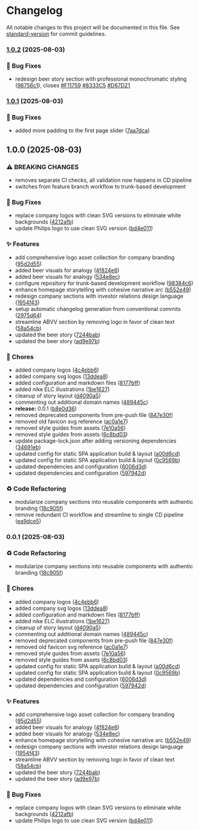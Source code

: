 # Changelog

All notable changes to this project will be documented in this file. See [standard-version](https://github.com/conventional-changelog/standard-version) for commit guidelines.

### [1.0.2](https://github.com/romdj/zerotoone.solutions/compare/v1.0.1...v1.0.2) (2025-08-03)


### 🐛 Bug Fixes

* redesign beer story section with professional monochromatic styling ([98756c1](https://github.com/romdj/zerotoone.solutions/commit/98756c1ae5bbf87a7da0b3518189b8c161bb4568)), closes [#F11759](https://github.com/romdj/zerotoone.solutions/issues/F11759) [#8333C5](https://github.com/romdj/zerotoone.solutions/issues/8333C5) [#D67D21](https://github.com/romdj/zerotoone.solutions/issues/D67D21)

### [1.0.1](https://github.com/romdj/zerotoone.solutions/compare/v1.0.0...v1.0.1) (2025-08-03)


### 🐛 Bug Fixes

* added more padding to the first page slider ([7aa7dca](https://github.com/romdj/zerotoone.solutions/commit/7aa7dca823c666df8650a5a29f16a05b4d376a32))

## 1.0.0 (2025-08-03)


### ⚠ BREAKING CHANGES

* removes separate CI checks, all validation now happens in CD pipeline
* switches from feature branch workflow to trunk-based development

### 🐛 Bug Fixes

* replace company logos with clean SVG versions to eliminate white backgrounds ([4212afb](https://github.com/romdj/zerotoone.solutions/commit/4212afb9821ba6ef7c414ed09bb09e8668311d40))
* update Philips logo to use clean SVG version ([bd4e011](https://github.com/romdj/zerotoone.solutions/commit/bd4e011fa3ec8fad0ad51e27ea79b4eb8653e5f2))


### ✨ Features

* add comprehensive logo asset collection for company branding ([95d2d55](https://github.com/romdj/zerotoone.solutions/commit/95d2d5554120c7935e10949564449dc42ead3312))
* added beer visuals for analogy ([4f824e6](https://github.com/romdj/zerotoone.solutions/commit/4f824e61edf66917adc455b0d5a8d865942f7110))
* added beer visuals for analogy ([534e8ec](https://github.com/romdj/zerotoone.solutions/commit/534e8ece1d64aa8d84a74c5a2c78fd8163b1c70c))
* configure repository for trunk-based development workflow ([98384c6](https://github.com/romdj/zerotoone.solutions/commit/98384c6712faa4e9af891e16d5c6b6eae87e308c))
* enhance homepage storytelling with cohesive narrative arc ([b552e49](https://github.com/romdj/zerotoone.solutions/commit/b552e49b5b05cdb30e5cbae197486c457dd8164f))
* redesign company sections with investor relations design language ([1954f43](https://github.com/romdj/zerotoone.solutions/commit/1954f43b27a4bbd8ea0a30f182145de51d89d090))
* setup automatic changelog generation from conventional commits ([2975d64](https://github.com/romdj/zerotoone.solutions/commit/2975d6489f1721df42771d02ef00921e11bd2ba6))
* streamline ABVV section by removing logo in favor of clean text ([58a54cb](https://github.com/romdj/zerotoone.solutions/commit/58a54cbe3d1b0d2de36633d9cf33a7950a403ccc))
* updated the beer story ([7244bab](https://github.com/romdj/zerotoone.solutions/commit/7244bab66cadb021a4221cf25842a900ea496cbf))
* updated the beer story ([ad9e97b](https://github.com/romdj/zerotoone.solutions/commit/ad9e97beae9b1b8667805df53129ef350694a6e2))


### 🔧 Chores

* added company logos ([4c4ebb6](https://github.com/romdj/zerotoone.solutions/commit/4c4ebb6a88c322b5e1bc3fc74181360059eeb4c0))
* added company svg logos ([13ddea8](https://github.com/romdj/zerotoone.solutions/commit/13ddea802be1506af616d53a69329f6a20f6a90d))
* added configuration and markdown files ([8177bff](https://github.com/romdj/zerotoone.solutions/commit/8177bff15bb272efc5a2928c915df7c074ca5ee0))
* added nike ELC illustrations ([1be1627](https://github.com/romdj/zerotoone.solutions/commit/1be1627e658ec79c9831836e63f7305d179d1c80))
* cleanup of story layout ([d4090a5](https://github.com/romdj/zerotoone.solutions/commit/d4090a58e254847bc77ea8cc2d1c314ccea4b047))
* commenting out additional domain names ([489445c](https://github.com/romdj/zerotoone.solutions/commit/489445c4ec12bff7b616d25e73ff5b876a946995))
* **release:** 0.0.1 ([b8e0d36](https://github.com/romdj/zerotoone.solutions/commit/b8e0d36b6168c31ae9a60a5cbd22954befb51e4a))
* removed deprecated components from pre-push file ([847e30f](https://github.com/romdj/zerotoone.solutions/commit/847e30fb33298ae085c0a3d4f223862f9dcc4b27))
* removed old favicon svg reference ([ac0a1e7](https://github.com/romdj/zerotoone.solutions/commit/ac0a1e792654b341b7c2b71d35fb6f301fa1f206))
* removed style guides from assets ([7e10a56](https://github.com/romdj/zerotoone.solutions/commit/7e10a56b274c08bfec32ae56f14b204de8ff54ac))
* removed style guides from assets ([6c8bd03](https://github.com/romdj/zerotoone.solutions/commit/6c8bd03c4561841003089a9550271d54fdac2abe))
* update package-lock.json after adding versioning dependencies ([34691eb](https://github.com/romdj/zerotoone.solutions/commit/34691ebb06ffce3b73fde24912b6cb7c13f14773))
* updated config for static SPA application build & layout ([a00d6cd](https://github.com/romdj/zerotoone.solutions/commit/a00d6cd884d0344d14edca4a4df8d4da362d8d36))
* updated config for static SPA application build & layout ([0c9569b](https://github.com/romdj/zerotoone.solutions/commit/0c9569b071d774d77436b71243c6cda4291b0b58))
* updated dependencies and configuration ([6006d3d](https://github.com/romdj/zerotoone.solutions/commit/6006d3d70062b2fa8f80d1adb2cb3b50d972908a))
* updated dependencies and configuration ([597942d](https://github.com/romdj/zerotoone.solutions/commit/597942d54517b77f933105d44f9238a5cf36a616))


### ♻️ Code Refactoring

* modularize company sections into reusable components with authentic branding ([18c905f](https://github.com/romdj/zerotoone.solutions/commit/18c905fdc2222789710fd19a33831c1d0f08a47b))
* remove redundant CI workflow and streamline to single CD pipeline ([ea9dce5](https://github.com/romdj/zerotoone.solutions/commit/ea9dce508af22acde417649151d4d13290d058f3))

### 0.0.1 (2025-08-03)


### ♻️ Code Refactoring

* modularize company sections into reusable components with authentic branding ([18c905f](https://github.com/romdj/zerotoone.solutions/commit/18c905fdc2222789710fd19a33831c1d0f08a47b))


### 🔧 Chores

* added company logos ([4c4ebb6](https://github.com/romdj/zerotoone.solutions/commit/4c4ebb6a88c322b5e1bc3fc74181360059eeb4c0))
* added company svg logos ([13ddea8](https://github.com/romdj/zerotoone.solutions/commit/13ddea802be1506af616d53a69329f6a20f6a90d))
* added configuration and markdown files ([8177bff](https://github.com/romdj/zerotoone.solutions/commit/8177bff15bb272efc5a2928c915df7c074ca5ee0))
* added nike ELC illustrations ([1be1627](https://github.com/romdj/zerotoone.solutions/commit/1be1627e658ec79c9831836e63f7305d179d1c80))
* cleanup of story layout ([d4090a5](https://github.com/romdj/zerotoone.solutions/commit/d4090a58e254847bc77ea8cc2d1c314ccea4b047))
* commenting out additional domain names ([489445c](https://github.com/romdj/zerotoone.solutions/commit/489445c4ec12bff7b616d25e73ff5b876a946995))
* removed deprecated components from pre-push file ([847e30f](https://github.com/romdj/zerotoone.solutions/commit/847e30fb33298ae085c0a3d4f223862f9dcc4b27))
* removed old favicon svg reference ([ac0a1e7](https://github.com/romdj/zerotoone.solutions/commit/ac0a1e792654b341b7c2b71d35fb6f301fa1f206))
* removed style guides from assets ([7e10a56](https://github.com/romdj/zerotoone.solutions/commit/7e10a56b274c08bfec32ae56f14b204de8ff54ac))
* removed style guides from assets ([6c8bd03](https://github.com/romdj/zerotoone.solutions/commit/6c8bd03c4561841003089a9550271d54fdac2abe))
* updated config for static SPA application build & layout ([a00d6cd](https://github.com/romdj/zerotoone.solutions/commit/a00d6cd884d0344d14edca4a4df8d4da362d8d36))
* updated config for static SPA application build & layout ([0c9569b](https://github.com/romdj/zerotoone.solutions/commit/0c9569b071d774d77436b71243c6cda4291b0b58))
* updated dependencies and configuration ([6006d3d](https://github.com/romdj/zerotoone.solutions/commit/6006d3d70062b2fa8f80d1adb2cb3b50d972908a))
* updated dependencies and configuration ([597942d](https://github.com/romdj/zerotoone.solutions/commit/597942d54517b77f933105d44f9238a5cf36a616))


### ✨ Features

* add comprehensive logo asset collection for company branding ([95d2d55](https://github.com/romdj/zerotoone.solutions/commit/95d2d5554120c7935e10949564449dc42ead3312))
* added beer visuals for analogy ([4f824e6](https://github.com/romdj/zerotoone.solutions/commit/4f824e61edf66917adc455b0d5a8d865942f7110))
* added beer visuals for analogy ([534e8ec](https://github.com/romdj/zerotoone.solutions/commit/534e8ece1d64aa8d84a74c5a2c78fd8163b1c70c))
* enhance homepage storytelling with cohesive narrative arc ([b552e49](https://github.com/romdj/zerotoone.solutions/commit/b552e49b5b05cdb30e5cbae197486c457dd8164f))
* redesign company sections with investor relations design language ([1954f43](https://github.com/romdj/zerotoone.solutions/commit/1954f43b27a4bbd8ea0a30f182145de51d89d090))
* streamline ABVV section by removing logo in favor of clean text ([58a54cb](https://github.com/romdj/zerotoone.solutions/commit/58a54cbe3d1b0d2de36633d9cf33a7950a403ccc))
* updated the beer story ([7244bab](https://github.com/romdj/zerotoone.solutions/commit/7244bab66cadb021a4221cf25842a900ea496cbf))
* updated the beer story ([ad9e97b](https://github.com/romdj/zerotoone.solutions/commit/ad9e97beae9b1b8667805df53129ef350694a6e2))


### 🐛 Bug Fixes

* replace company logos with clean SVG versions to eliminate white backgrounds ([4212afb](https://github.com/romdj/zerotoone.solutions/commit/4212afb9821ba6ef7c414ed09bb09e8668311d40))
* update Philips logo to use clean SVG version ([bd4e011](https://github.com/romdj/zerotoone.solutions/commit/bd4e011fa3ec8fad0ad51e27ea79b4eb8653e5f2))
